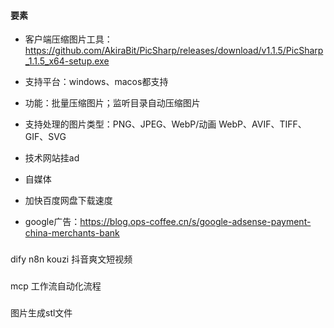 #### 要素
- 客户端压缩图片工具：https://github.com/AkiraBit/PicSharp/releases/download/v1.1.5/PicSharp_1.1.5_x64-setup.exe
- 支持平台：windows、macos都支持
- 功能：批量压缩图片；监听目录自动压缩图片
- 支持处理的图片类型：PNG、JPEG、WebP/动画 WebP、AVIF、TIFF、GIF、SVG

- 技术网站挂ad
- 自媒体
- 加快百度网盘下载速度
- google广告：https://blog.ops-coffee.cn/s/google-adsense-payment-china-merchants-bank



###
 dify n8n kouzi 抖音爽文短视频

###
 mcp 工作流自动化流程

### 
图片生成stl文件
  
